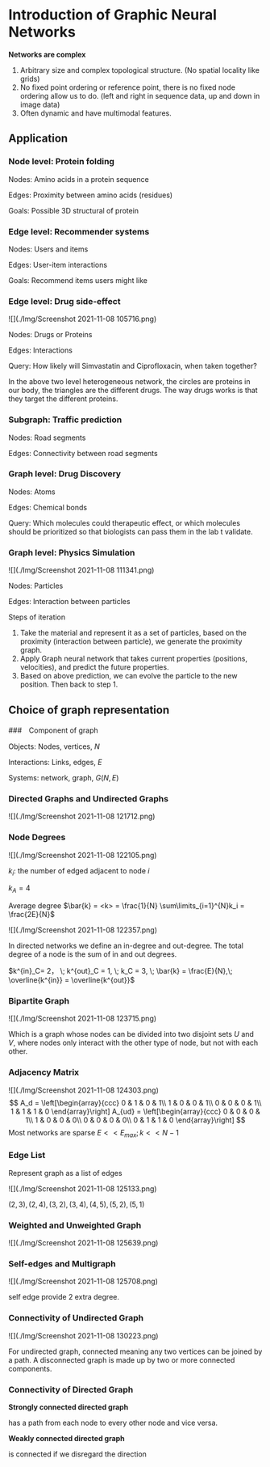 # Introduction of Graphic Neural Networks

**Networks are complex**

1. Arbitrary size and complex topological structure. (No spatial locality like grids)
2. No fixed point ordering or reference point, there is no fixed node ordering allow us to do. (left and right in sequence data, up and down in image data)
3. Often dynamic and have multimodal features.





## Application

### Node level: Protein folding

Nodes: Amino acids in a protein sequence

Edges: Proximity between amino acids (residues)

Goals: Possible 3D structural of protein

### Edge level: Recommender systems

Nodes: Users and items

Edges: User-item interactions

Goals: Recommend items users might like

### Edge level: Drug side-effect

![](./Img/Screenshot 2021-11-08 105716.png)

Nodes: Drugs or Proteins

Edges: Interactions

Query: How likely will Simvastatin and Ciprofloxacin, when taken together?

In the above two level heterogeneous network, the circles are proteins in our body, the triangles are the different drugs. The way drugs works is that they target the different proteins.

### Subgraph: Traffic prediction

Nodes: Road segments

Edges: Connectivity between road segments

### Graph level: Drug Discovery

Nodes: Atoms

Edges: Chemical bonds

Query: Which molecules could therapeutic effect, or which molecules should be prioritized so that biologists can pass them in the lab t validate.

### Graph level: Physics Simulation

![](./Img/Screenshot 2021-11-08 111341.png)

Nodes: Particles

Edges: Interaction between particles

Steps of iteration

1. Take the material and represent it as a set of particles, based on the proximity (interaction between particle), we generate the proximity graph.
2. Apply Graph neural network that takes current properties  (positions, velocities), and predict the future properties.
3. Based on above prediction, we can evolve the particle to the new position. Then back to step 1.



## Choice of graph representation

###　Component of graph

Objects: Nodes, vertices,  $N$

Interactions: Links, edges, $E$

Systems: network, graph, $G(N,E)$

### Directed Graphs and Undirected Graphs

![](./Img/Screenshot 2021-11-08 121712.png)

###  Node Degrees

![](./Img/Screenshot 2021-11-08 122105.png)

$k_i$: the number of edged adjacent to node $i$

$k_A = 4$

Average degree $\bar{k} = <k> = \frac{1}{N} \sum\limits_{i=1}^{N}k_i = \frac{2E}{N}$

![](./Img/Screenshot 2021-11-08 122357.png)

In directed networks we define an in-degree and out-degree. The total degree of a node is the sum of in and out degrees.

$k^{in}_C= 2， \;  k^{out}_C = 1,   \;   k_C = 3,   \;  \bar{k} = \frac{E}{N},\; \overline{k^{in}} = \overline{k^{out}}$

### Bipartite Graph

![](./Img/Screenshot 2021-11-08 123715.png)

Which is a graph whose nodes can be divided into two disjoint sets $U$ and $V$, where nodes only interact with the other type of node, but not with each other.

### Adjacency Matrix

![](./Img/Screenshot 2021-11-08 124303.png)
$$
A_d = \left[\begin{array}{ccc}
0 & 1 & 0 & 1\\
1 & 0 & 0 & 1\\
0 & 0 & 0 & 1\\
1 & 1 & 1 & 0
\end{array}\right]
A_{ud} = \left[\begin{array}{ccc}
0 & 0 & 0 & 1\\
1 & 0 & 0 & 0\\
0 & 0 & 0 & 0\\
0 & 1 & 1 & 0
\end{array}\right]
$$
Most networks are sparse $E << E_{max}; k << N-1$



### Edge List

Represent graph as a list of edges

![](./Img/Screenshot 2021-11-08 125133.png)

$(2, 3), (2, 4), (3,2), (3, 4), (4, 5), (5, 2), (5, 1)$

### Weighted and Unweighted Graph

![](./Img/Screenshot 2021-11-08 125639.png)

### Self-edges and Multigraph

![](./Img/Screenshot 2021-11-08 125708.png)

self edge provide 2 extra degree.

### Connectivity of Undirected Graph

![](./Img/Screenshot 2021-11-08 130223.png)

For undirected graph, connected meaning any two vertices can be joined by a path. A disconnected graph is made up by two or more connected components.

### Connectivity of Directed Graph

**Strongly connected directed graph**

has a path from each node to every other node and vice versa.

**Weakly connected directed graph**

is connected if we disregard the direction

